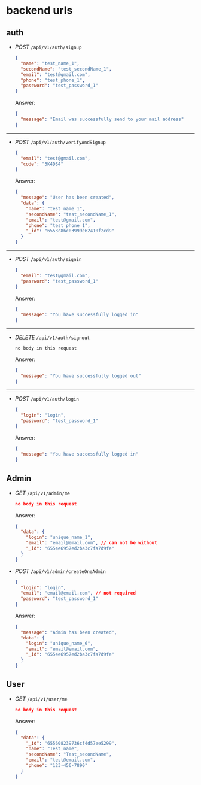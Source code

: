 # backend urls

## auth

- _POST_ `/api/v1/auth/signup`

  ```json
  {
    "name": "test_name_1",
    "secondName": "test_secondName_1",
    "email": "test@gmail.com",
    "phone": "test_phone_1",
    "password": "test_password_1"
  }
  ```

  Answer:

  ```json
  {
    "message": "Email was successfully send to your mail address"
  }
  ```

---

- _POST_ `/api/v1/auth/verifyAndSignup`

  ```json
  {
    "email": "test@gmail.com",
    "code": "5K4DS4"
  }
  ```

  Answer:

  ```json
  {
    "message": "User has been created",
    "data": {
      "name": "test_name_1",
      "secondName": "test_secondName_1",
      "email": "test@gmail.com",
      "phone": "test_phone_1",
      "_id": "6553c86c03999e62410f2cd9"
    }
  }
  ```

---

- _POST_ `/api/v1/auth/signin`

  ```json
  {
    "email": "test@gmail.com",
    "password": "test_password_1"
  }
  ```

  Answer:

  ```json
  {
    "message": "You have successfully logged in"
  }
  ```

---

- _DELETE_ `/api/v1/auth/signout`

  ```
  no body in this request
  ```

  Answer:

  ```json
  {
    "message": "You have successfully logged out"
  }
  ```

---

- _POST_ `/api/v1/auth/login`

  ```json
  {
    "login": "login",
    "password": "test_password_1"
  }
  ```

  Answer:

  ```json
  {
    "message": "You have successfully logged in"
  }
  ```

## Admin

- _GET_ `/api/v1/admin/me`

  ```json
  no body in this request
  ```

  Answer:

  ```json
  {
    "data": {
      "login": "unique_name_1",
      "email": "email@email.com", // can not be without
      "_id": "6554e6957ed2ba3c7fa7d9fe"
    }
  }
  ```

- _POST_ `/api/v1/admin/createOneAdmin`

  ```json
  {
    "login": "login",
    "email": "email@email.com", // not required
    "password": "test_password_1"
  }
  ```

  Answer:

  ```json
  {
    "message": "Admin has been created",
    "data": {
      "login": "unique_name_6",
      "email": "email@email.com",
      "_id": "6554e6957ed2ba3c7fa7d9fe"
    }
  }
  ```

## User

- _GET_ `/api/v1/user/me`

  ```json
  no body in this request
  ```

  Answer:

  ```json
  {
    "data": {
      "_id": "655608239736cf4d57ee5299",
      "name": "Test_name",
      "secondName": "Test_secondName",
      "email": "test@email.com",
      "phone": "123-456-7890"
    }
  }
  ```
